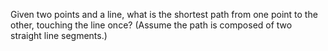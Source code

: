 Given two points and a line, what is the shortest path from one point to
the other, touching the line once? (Assume the path is composed of two
straight line segments.)
